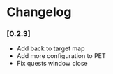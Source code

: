 Changelog
=========

### [0.2.3]
- Add back to target map
- Add more configuration to PET
- Fix quests window close